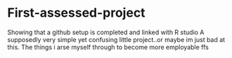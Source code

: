 # First-assessed-project
Showing that a github setup is completed and linked with R studio
A supposedly very simple yet confusing little project..or maybe im just bad at this. The things i arse myself through to become more employable ffs
